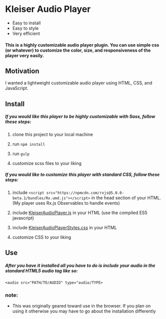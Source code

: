 # Kleiser Audio Player

  - Easy to install
  - Easy to style
  - Very efficient

#### This is a highly customizable audio player plugin. You can use simple css (or whatever) to customize the color, size, and responsiveness of the player very easily.

## Motivation
I wanted a lightweight customizable audio player using HTML, CSS, and JavaScript.

## Install

##### If you would like this player to be highly customizable with Sass, follow these steps:
1) clone this project to your local machine

2) run `npm install`

3) run `gulp`

4) customize scss files to your liking

##### If you would like to customize this player with standard CSS, follow these steps:
1) include `<script src="https://npmcdn.com/rxjs@5.0.0-beta.1/bundles/Rx.umd.js"></script>` in the head section of your HTML.
(My player uses Rx.js Observables to handle events)

2) include [KleiserAudioPlayer.js](builds/site/js/es5/KleiserAudioPlayer.js) in your HTML (use the compiled ES5 javascript)

3) include [KleiserAudioPlayerStyles.css](builds/site/css/KleiserAudioPlayerStyles.css) in your HTML

4) customize CSS to your liking

## Use
##### After you have it installed all you have to do is include your audio in the standard HTML5 audio tag like so:
`<audio src="PATH/TO/AUDIO" type="audio/TYPE>`

### note:
- This was originally geared toward use in the browser. If you plan on using it otherwise you may have to go about the installation differently